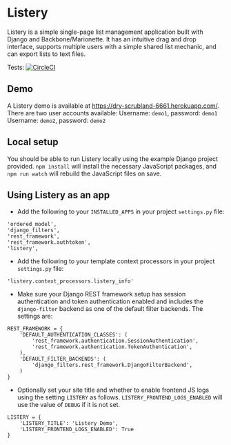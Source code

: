 # Listery

Listery is a simple single-page list management application built with Django and Backbone/Marionette. It has an intuitive drag and drop interface, supports multiple users with a simple shared list mechanic, and can export lists to text files.

Tests: [![CircleCI](https://circleci.com/gh/kgodey/listery/tree/listery_v2.svg?style=svg)](https://circleci.com/gh/kgodey/listery/tree/listery_v2)

## Demo

A Listery demo is available at https://dry-scrubland-6661.herokuapp.com/. There are two user accounts available:
Username: `demo1`, password: `demo1`
Username: `demo2`, password: `demo2`

## Local setup

You should be able to run Listery locally using the example Django project provided. `npm install` will install the necessary JavaScript packages, and `npm run watch` will rebuild the JavaScript files on save.

## Using Listery as an app

* Add the following to your `INSTALLED_APPS` in your project `settings.py` file:

```
'ordered_model',
'django_filters',
'rest_framework',
'rest_framework.authtoken',
'listery',
```

* Add the following to your template context processors in your project `settings.py` file:

```
'listery.context_processors.listery_info'
```

* Make sure your Django REST framework setup has session authentication and token authentication enabled and includes the `django-filter` backend as one of the default filter backends. The settings are:

```
REST_FRAMEWORK = {
	'DEFAULT_AUTHENTICATION_CLASSES': (
		'rest_framework.authentication.SessionAuthentication',
		'rest_framework.authentication.TokenAuthentication',
	),
	'DEFAULT_FILTER_BACKENDS': (
		'django_filters.rest_framework.DjangoFilterBackend',
	)
}
```

* Optionally set your site title and whether to enable frontend JS logs using the setting `LISTERY` as follows. `LISTERY_FRONTEND_LOGS_ENABLED` will use the value of `DEBUG` if it is not set.

```
LISTERY = {
	'LISTERY_TITLE': 'Listery Demo',
	'LISTERY_FRONTEND_LOGS_ENABLED': True
}
```
